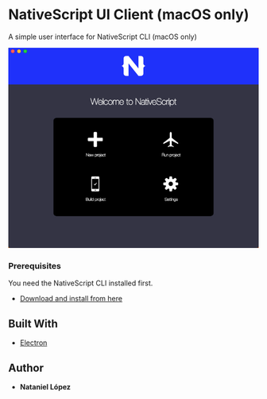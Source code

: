 # NativeScript UI Client (macOS only)

A simple user interface for NativeScript CLI (macOS only)

![](https://raw.githubusercontent.com/Nataniel4/nativescript-ui-client/master/screenshot.png)

### Prerequisites

You need the NativeScript CLI installed first.
* [Download and install from here](http://docs.nativescript.org/angular/start/quick-setup/)

## Built With

* [Electron](http://electron.atom.io/)

## Author

* **Nataniel López**
